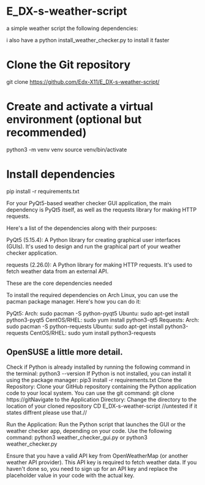 # E_DX-s-weather-script
a simple weather script
the following dependencies:

i also have a python install_weather_checker.py to install it faster


# Clone the Git repository
git clone https://github.com/Edx-X11/E_DX-s-weather-script/

# Create and activate a virtual environment (optional but recommended)
python3 -m venv venv
source venv/bin/activate

# Install dependencies
pip install -r requirements.txt

For your PyQt5-based weather checker GUI application, the main dependency is PyQt5 itself, as well as the requests library for making HTTP requests. 

Here's a list of the dependencies along with their purposes:

PyQt5 (5.15.4): A Python library for creating graphical user interfaces (GUIs). It's used to design and run the graphical part of your weather checker application.

requests (2.26.0): A Python library for making HTTP requests. It's used to fetch weather data from an external API.

These are the core dependencies needed



To install the required dependencies on Arch Linux, you can use the pacman package manager. Here's how you can do it:

PyQt5:
Arch: sudo pacman -S python-pyqt5
Ubuntu: sudo apt-get install python3-pyqt5
CentOS/RHEL: sudo yum install python3-qt5
Requests:
Arch: sudo pacman -S python-requests
Ubuntu: sudo apt-get install python3-requests
CentOS/RHEL: sudo yum install python3-requests

OpenSUSE a little more detail.
-------------------------------
Check if Python is already installed by running the following command in the terminal:
python3 --version
If Python is not installed, you can install it using the package manager:
pip3 install -r requirements.txt
Clone the Repository:
Clone your GitHub repository containing the Python application code to your local system. You can use the git command:
git clone https://gitNavigate to the Application Directory:
Change the directory to the location of your cloned repository
CD E_DX-s-weather-script //untested if it states diffrent please use that.//

Run the Application:
Run the Python script that launches the GUI or the weather checker app, depending on your code. Use the following command: 
python3 weather_checker_gui.py or python3 weather_checker.py

Ensure that you have a valid API key from OpenWeatherMap (or another weather API provider). This API key is required to fetch weather data. If you haven't done so, you need to sign up for an API key and replace the placeholder value in your code with the actual key.
